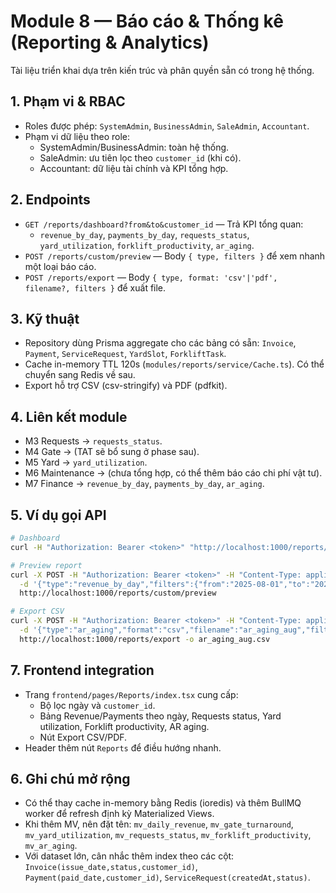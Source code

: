 # Module 8 — Báo cáo & Thống kê (Reporting & Analytics)

Tài liệu triển khai dựa trên kiến trúc và phân quyền sẵn có trong hệ thống.

## 1. Phạm vi & RBAC
- Roles được phép: `SystemAdmin`, `BusinessAdmin`, `SaleAdmin`, `Accountant`.
- Phạm vi dữ liệu theo role:
  - SystemAdmin/BusinessAdmin: toàn hệ thống.
  - SaleAdmin: ưu tiên lọc theo `customer_id` (khi có).
  - Accountant: dữ liệu tài chính và KPI tổng hợp.

## 2. Endpoints
- `GET /reports/dashboard?from&to&customer_id` — Trả KPI tổng quan:
  - `revenue_by_day`, `payments_by_day`, `requests_status`, `yard_utilization`, `forklift_productivity`, `ar_aging`.
- `POST /reports/custom/preview` — Body `{ type, filters }` để xem nhanh một loại báo cáo.
- `POST /reports/export` — Body `{ type, format: 'csv'|'pdf', filename?, filters }` để xuất file.

## 3. Kỹ thuật
- Repository dùng Prisma aggregate cho các bảng có sẵn: `Invoice`, `Payment`, `ServiceRequest`, `YardSlot`, `ForkliftTask`.
- Cache in-memory TTL 120s (`modules/reports/service/Cache.ts`). Có thể chuyển sang Redis về sau.
- Export hỗ trợ CSV (csv-stringify) và PDF (pdfkit).

## 4. Liên kết module
- M3 Requests → `requests_status`.
- M4 Gate → (TAT sẽ bổ sung ở phase sau).
- M5 Yard → `yard_utilization`.
- M6 Maintenance → (chưa tổng hợp, có thể thêm báo cáo chi phí vật tư).
- M7 Finance → `revenue_by_day`, `payments_by_day`, `ar_aging`.

## 5. Ví dụ gọi API
```bash
# Dashboard
curl -H "Authorization: Bearer <token>" "http://localhost:1000/reports/dashboard?from=2025-08-01&to=2025-08-31"

# Preview report
curl -X POST -H "Authorization: Bearer <token>" -H "Content-Type: application/json" \
  -d '{"type":"revenue_by_day","filters":{"from":"2025-08-01","to":"2025-08-31"}}' \
  http://localhost:1000/reports/custom/preview

# Export CSV
curl -X POST -H "Authorization: Bearer <token>" -H "Content-Type: application/json" \
  -d '{"type":"ar_aging","format":"csv","filename":"ar_aging_aug","filters":{}}' \
  http://localhost:1000/reports/export -o ar_aging_aug.csv
```

## 7. Frontend integration
- Trang `frontend/pages/Reports/index.tsx` cung cấp:
  - Bộ lọc ngày và `customer_id`.
  - Bảng Revenue/Payments theo ngày, Requests status, Yard utilization, Forklift productivity, AR aging.
  - Nút Export CSV/PDF.
- Header thêm nút `Reports` để điều hướng nhanh.

## 6. Ghi chú mở rộng
- Có thể thay cache in-memory bằng Redis (ioredis) và thêm BullMQ worker để refresh định kỳ Materialized Views.
- Khi thêm MV, nên đặt tên: `mv_daily_revenue`, `mv_gate_turnaround`, `mv_yard_utilization`, `mv_requests_status`, `mv_forklift_productivity`, `mv_ar_aging`.
- Với dataset lớn, cân nhắc thêm index theo các cột: `Invoice(issue_date,status,customer_id)`, `Payment(paid_date,customer_id)`, `ServiceRequest(createdAt,status)`.


